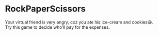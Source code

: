 # RockPaperScissors
Your virtual friend is very angry,  coz you ate his ice-cream and cookies😆.  Try this game to decide who'll pay for the expenses.

